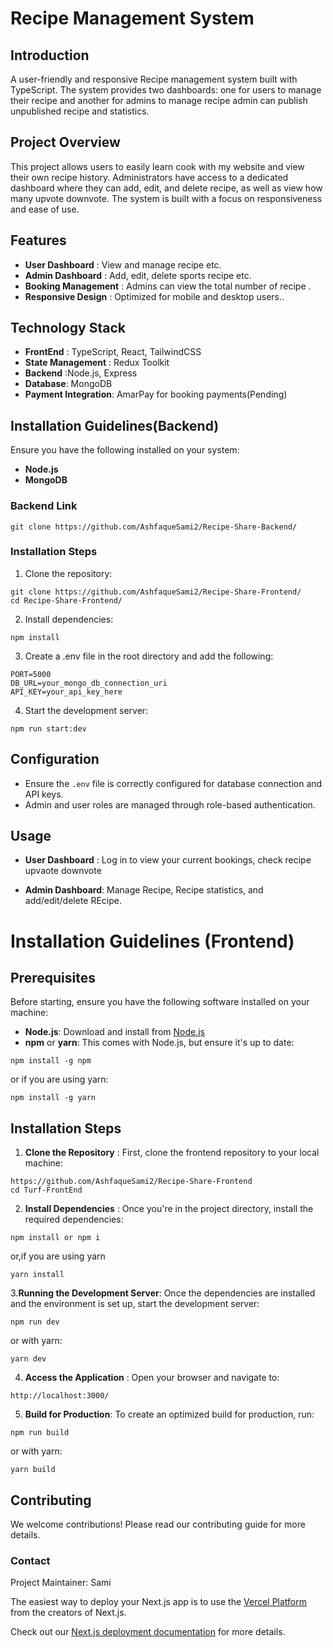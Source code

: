 
# Recipe Management System

## Introduction

A user-friendly and responsive Recipe management system built with TypeScript. The system provides two dashboards: one for users to manage their recipe  and another for admins to manage recipe admin can publish unpublished recipe and statistics.

## Project Overview
This project allows users to easily learn cook with my website and view their own recipe  history. Administrators have access to a dedicated dashboard where they can add, edit, and delete recipe, as well as view how many upvote downvote. The system is built with a focus on responsiveness and ease of use.

## Features
 
 * **User Dashboard** : View and manage recipe etc.
 * **Admin Dashboard** : Add, edit, delete sports recipe etc.
 * **Booking Management** : Admins can view the total number of recipe .
 * **Responsive Design** : Optimized for mobile and desktop users..

 ## Technology Stack

 * **FrontEnd** : TypeScript, React, TailwindCSS
 * **State Management** : Redux Toolkit
 * **Backend** :Node.js, Express
 * **Database**:  MongoDB
 * **Payment Integration**: AmarPay for booking payments(Pending)

 ## Installation Guidelines(Backend)
Ensure you have the following installed on your system:
 * **Node.js**
 * **MongoDB**

### Backend Link
```
git clone https://github.com/AshfaqueSami2/Recipe-Share-Backend/

```


 ### Installation Steps

 1. Clone the repository:
 ```
 git clone https://github.com/AshfaqueSami2/Recipe-Share-Frontend/
 cd Recipe-Share-Frontend/
 ```
 2. Install dependencies:
 ```
 npm install 
 ```
 3. Create a .env file in the root directory and add the following:
 ```
PORT=5000
DB_URL=your_mongo_db_connection_uri
API_KEY=your_api_key_here
 ```
4. Start the development server:
```
npm run start:dev
```

## Configuration 
* Ensure the ```.env``` file is correctly configured for database connection and API keys.
* Admin and user roles are managed through role-based authentication.

## Usage

* **User Dashboard** : Log in to view your current bookings, check recipe upvaote downvote

* **Admin Dashboard**: Manage Recipe, Recipe statistics, and add/edit/delete REcipe.

# Installation Guidelines (Frontend)
 ## Prerequisites

 Before starting, ensure you have the following software installed on your machine:

 * **Node.js**: Download and install from [Node.js](https://nodejs.org/en)
 * **npm** or **yarn**: This comes with Node.js, but ensure it's up to date:

 ```
 npm install -g npm
```
or if you are using yarn: 
```
npm install -g yarn
```

## Installation Steps

1. **Clone the Repository** : First, clone the frontend repository to your local machine:


```
https://github.com/AshfaqueSami2/Recipe-Share-Frontend
cd Turf-FrontEnd
```

2. **Install Dependencies** : Once you're in the project directory, install the required dependencies:

```
npm install or npm i
```

or,if you are using yarn 

```
yarn install
```

3.**Running the Development Server**: Once the dependencies are installed and the environment is set up, start the development server:

```
npm run dev
```

or with yarn:
```
yarn dev
```

4. **Access the Application** : Open your browser and navigate to:

```
http://localhost:3000/
```

5. **Build for Production**:  To create an optimized build for production, run:

```
npm run build
```

or with yarn:

``` 
yarn build
```

## Contributing
 We welcome contributions! Please read our contributing guide for more details.

###  Contact
Project Maintainer: Sami


The easiest way to deploy your Next.js app is to use the [Vercel Platform](https://vercel.com/new?utm_medium=default-template&filter=next.js&utm_source=create-next-app&utm_campaign=create-next-app-readme) from the creators of Next.js.

Check out our [Next.js deployment documentation](https://nextjs.org/docs/app/building-your-application/deploying) for more details.
